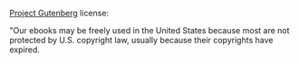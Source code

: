 [Project Gutenberg](https://www.gutenberg.org) license:

"Our ebooks may be freely used in the United States because most
are not protected by U.S. copyright law, usually because their copyrights
have expired.

